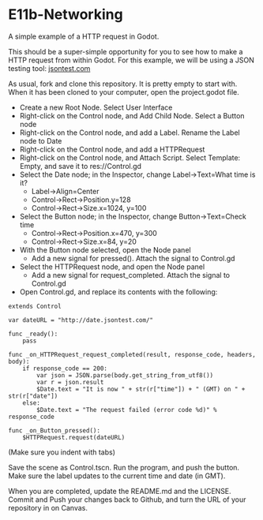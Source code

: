 # E11b-Networking
A simple example of a HTTP request in Godot.

This should be a super-simple opportunity for you to see how to make a HTTP request from within Godot. For this example, we will be using a JSON testing tool: [jsontest.com](http://www.jsontest.com)

As usual, fork and clone this repository. It is pretty empty to start with. When it has been cloned to your computer, open the project.godot file.

 * Create a new Root Node. Select User Interface
 * Right-click on the Control node, and Add Child Node. Select a Button node
 * Right-click on the Control node, and add a Label. Rename the Label node to Date
 * Right-click on the Control node, and add a HTTPRequest
 * Right-click on the Control node, and Attach Script. Select Template: Empty, and save it to res://Control.gd
 * Select the Date node; in the Inspector, change Label->Text=What time is it?
   * Label->Align=Center
   * Control->Rect->Position.y=128
   * Control->Rect->Size.x=1024, y=100
 * Select the Button node; in the Inspector, change Button->Text=Check time
   * Control->Rect->Position.x=470, y=300
   * Control->Rect->Size.x=84, y=20
 * With the Button node selected, open the Node panel
   * Add a new signal for pressed(). Attach the signal to Control.gd
 * Select the HTTPRequest node, and open the Node panel
   * Add a new signal for request_completed. Attach the signal to Control.gd
 * Open Control.gd, and replace its contents with the following:
```
extends Control

var dateURL = "http://date.jsontest.com/"

func _ready():
	pass

func _on_HTTPRequest_request_completed(result, response_code, headers, body):
	if response_code == 200:
		var json = JSON.parse(body.get_string_from_utf8())
		var r = json.result
		$Date.text = "It is now " + str(r["time"]) + " (GMT) on " + str(r["date"])
	else:
		$Date.text = "The request failed (error code %d)" % response_code

func _on_Button_pressed():
	$HTTPRequest.request(dateURL)

```
(Make sure you indent with tabs)

Save the scene as Control.tscn. Run the program, and push the button. Make sure the label updates to the current time and date (in GMT).

When you are completed, update the README.md and the LICENSE. Commit and Push your changes back to Github, and turn the URL of your repository in on Canvas.
